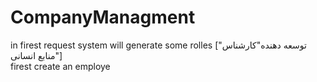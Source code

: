 # CompanyManagment
in firest request system will generate some rolles  ["توسعه دهنده"کارشناس منابع انسانی"]  
firest create an employe 
